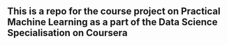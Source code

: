 ## This is a repo for the course project on Practical Machine Learning as a part of the Data Science Specialisation on Coursera
